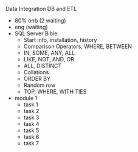 Data Integration DB and ETL

- 80% onb (2 waiting)
- eng (waiting)
- SQL Server Bible
	- Start info, installation, history
	- Comparison Operators, WHERE, BETWEEN
	- IN, SOME, ANY, ALL
	- LIKE, NOT, AND, OR
	- ALL, DISTINCT
	- Collations
	- ORDER BY
	- Random row
	- TOP, WHERE, WITH TIES
- module 1
	- task 1
	- task 2
	- task 3
	- task 4
	- task 5
	- task 6
	- task 7